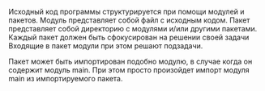 Исходный код программы структурируется при помощи модулей и пакетов.
Модуль представляет собой файл с исходным кодом.
Пакет представляет собой директорию с модулями и/или другими пакетами.
Каждый пакет должен быть сфокусирован на решении своей задачи
Входящие в пакет модули при этом решают подзадачи.

Пакет может быть импортирован подобно модулю, в случае когда он содержит модуль main.
При этом просто произойдет импорт модуля main из импортируемого пакета.

